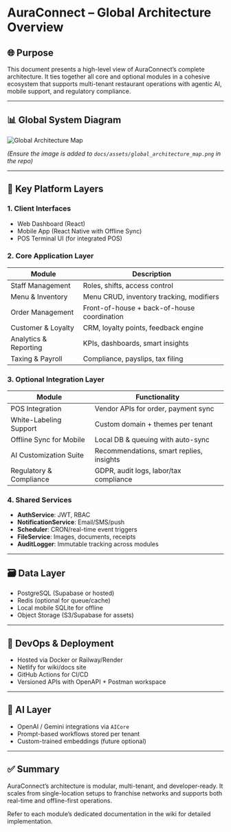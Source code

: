 # AuraConnect – Global Architecture Overview

## 🌐 Purpose
This document presents a high-level view of AuraConnect’s complete architecture. It ties together all core and optional modules in a cohesive ecosystem that supports multi-tenant restaurant operations with agentic AI, mobile support, and regulatory compliance.

---

## 📊 Global System Diagram
![Global Architecture Map](../assets/global_architecture_map.png)

*(Ensure the image is added to `docs/assets/global_architecture_map.png` in the repo)*

---

## 🧩 Key Platform Layers

### 1. **Client Interfaces**
- Web Dashboard (React)
- Mobile App (React Native with Offline Sync)
- POS Terminal UI (for integrated POS)

### 2. **Core Application Layer**
| Module                | Description |
|----------------------|-------------|
| Staff Management     | Roles, shifts, access control |
| Menu & Inventory     | Menu CRUD, inventory tracking, modifiers |
| Order Management     | Front-of-house + back-of-house coordination |
| Customer & Loyalty   | CRM, loyalty points, feedback engine |
| Analytics & Reporting| KPIs, dashboards, smart insights |
| Taxing & Payroll     | Compliance, payslips, tax filing |

### 3. **Optional Integration Layer**
| Module                     | Functionality |
|---------------------------|---------------|
| POS Integration           | Vendor APIs for order, payment sync |
| White-Labeling Support    | Custom domain + themes per tenant |
| Offline Sync for Mobile   | Local DB & queuing with auto-sync |
| AI Customization Suite    | Recommendations, smart replies, insights |
| Regulatory & Compliance   | GDPR, audit logs, labor/tax compliance |

### 4. **Shared Services**
- **AuthService**: JWT, RBAC
- **NotificationService**: Email/SMS/push
- **Scheduler**: CRON/real-time event triggers
- **FileService**: Images, documents, receipts
- **AuditLogger**: Immutable tracking across modules

---

## 🗃️ Data Layer
- PostgreSQL (Supabase or hosted)
- Redis (optional for queue/cache)
- Local mobile SQLite for offline
- Object Storage (S3/Supabase for assets)

---

## 🔄 DevOps & Deployment
- Hosted via Docker or Railway/Render
- Netlify for wiki/docs site
- GitHub Actions for CI/CD
- Versioned APIs with OpenAPI + Postman workspace

---

## 🤖 AI Layer
- OpenAI / Gemini integrations via `AICore`
- Prompt-based workflows stored per tenant
- Custom-trained embeddings (future optional)

---

## ✅ Summary
AuraConnect’s architecture is modular, multi-tenant, and developer-ready. It scales from single-location setups to franchise networks and supports both real-time and offline-first operations.

Refer to each module’s dedicated documentation in the wiki for detailed implementation.

